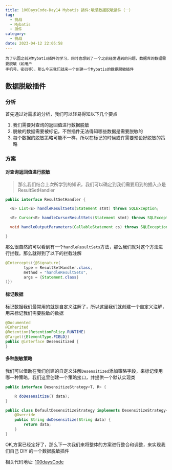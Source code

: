 ```yaml
---
title: 100DaysCode-Day14 Mybatis 插件:敏感数据脱敏插件（一）
tag:
  - 挑战
  - Mybatis
  - 插件
category:
  - 挑战
date: 2023-04-12 22:05:58
---
```


    为了巩固之前对Mybatis插件的学习，同时也想到了一个之前经常遇到的问题，数据库的数据需要脱敏（如用户
    手机号，密码等），那么今天我们就来一个创建一个Mybatis的数据脱敏插件

## 数据脱敏插件

### 分析

首先通过对需求的分析，我们可以轻易得知以下几个要点

1. 我们需要对查询的返回值进行数据脱敏
2. 脱敏的数据需要被标记，不然插件无法得知哪些数据是需要脱敏的
3. 每个数据的脱敏策略可能不一样，所以在标记的时候或许需要预设好脱敏的策略

### 方案

#### 对查询返回值进行脱敏

> 那么我们结合上次所学到的知识，我们可以确定到我们需要用到的插入点是 ResultSetHandler

```java
public interface ResultSetHandler {

  <E> List<E> handleResultSets(Statement stmt) throws SQLException;

  <E> Cursor<E> handleCursorResultSets(Statement stmt) throws SQLException;

  void handleOutputParameters(CallableStatement cs) throws SQLException;

}
```

那么很自然的可以看到有一个`handleResultSets`方法，那么我们就对这个方法进行拦截。那么就得到了以下的拦截注解

```java
@Intercepts({@Signature(
        type = ResultSetHandler.class,
        method = "handleResultSets",
        args = {Statement.class}
)})
```

#### 标记数据

标记数据我们最常用的就是自定义注解了，所以这里我们就创建一个自定义注解，用来标记我们需要脱敏的数据

```java
@Documented
@Inherited
@Retention(RetentionPolicy.RUNTIME)
@Target({ElementType.FIELD})
public @interface Desensitized {
}
```

#### 多种脱敏策略

我们可以借助在我们创建的自定义注解`Desensitized`添加策略字段，来标记使用哪一种策略，我们这里创建一个策略接口，并提供一个默认实现类

```java
public interface DesensitizeStrategy<T, R> {

    R doDesensitize(T data);
}

public class DefaultDesensitizeStrategy implements DesensitizeStrategy<String, String> {
    @Override
    public String doDesensitize(String data) {
        return data;
    }
}
```

OK,方案已经定好了，那么下一次我们来将整体的方案进行整合和调整，来实现我们自己 DIY 的一个数据脱敏插件

相关代码地址:
[100daysCode](https://github.com/dgjungleP/100days-code-round1)
